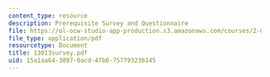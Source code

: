 ```yaml
---
content_type: resource
description: Prerequisite Survey and Questionnaire
file: https://ol-ocw-studio-app-production.s3.amazonaws.com/courses/2-003j-dynamics-and-vibration-13-013j-fall-2002/15a1aa6438970acd47b0757793236145_13013survey.pdf
file_type: application/pdf
resourcetype: Document
title: 13013survey.pdf
uid: 15a1aa64-3897-0acd-47b0-757793236145
---
```

